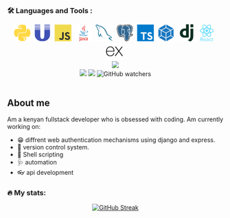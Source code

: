 ### :hammer_and_wrench: Languages and Tools :

<div align="center">
<!-- languages -->
  <img src="https://github.com/devicons/devicon/blob/master/icons/python/python-plain.svg"  title="python" alt="python" width="40" height="40"/>&nbsp;
  <img src="https://github.com/devicons/devicon/blob/master/icons/unix/unix-original.svg" title="unix" alt="unix" width="40" height="40"/>&nbsp;
  <img src="https://github.com/devicons/devicon/blob/master/icons/javascript/javascript-original.svg" title="js" alt="js" width="40" height="40"/>&nbsp;
  <img src="https://github.com/devicons/devicon/blob/master/icons/java/java-original-wordmark.svg" title="Java" alt="Java" width="40" height="40"/>&nbsp;
  <img src="https://github.com/devicons/devicon/blob/master/icons/mysql/mysql-plain.svg" title="mysql" alt="mysql" width="40" height="40"/>&nbsp;
   <img src="https://github.com/devicons/devicon/blob/master/icons/postgresql/postgresql-original.svg" width="40" height="40"/>&nbsp;
  <img src="https://github.com/devicons/devicon/blob/master/icons/typescript/typescript-plain.svg" title="typescript" alt="typescript" width="40" height="40"/>&nbsp;
  <img src="https://github.com/devicons/devicon/blob/master/icons/webpack/webpack-plain.svg" title="webpack" alt="webpack" width="40" height="40"/>&nbsp;
  <img src="https://github.com/devicons/devicon/blob/master/icons/django/django-plain.svg" title="django" alt="django" width="40" height="40"/>&nbsp;
  <img src="https://github.com/devicons/devicon/blob/master/icons/react/react-original-wordmark.svg" title="React" alt="React" width="40" height="40"/>&nbsp;
   <img src=" https://github.com/devicons/devicon/blob/master/icons/express/express-original.svg" title="express" alt="express" width="40" height="40"/>&nbsp;

</div>

<div align="center">
    <div id="header" align="center">
        <img src="https://media.giphy.com/media/ZeFG00TVXs54Pw4c8e/giphy.gif">
    </div>
    <div id="badges">
        <img src="https://img.shields.io/github/followers/kris-slinger?logoColor=blue&style=for-the-badge">
        <img src="https://img.shields.io/github/stars/kris-slinger?color=red&style=for-the-badge">
    <img alt="GitHub watchers" src="https://img.shields.io/github/watchers/kris-slinger/kris-slinger?style=for-the-badge">
    </div>
    <div>
        <img src="https://komarev.com/ghpvc/?username=kris-slinger&style=flat-square&color=blue" alt=""/>
    </div>
</div>

## About me

Am a kenyan fullstack developer who is obsessed with coding. Am currently working on:

-  :grin: diffrent web authentication mechanisms using django and express.
-  :microscope: version control system.
-  :test_tube: Shell scripting
-  :stethoscope: automation
-  :eyeglasses: api development

### :fire: My stats:

<div align="center">

[![GitHub Streak](https://github-readme-streak-stats.herokuapp.com?user=kris-slinger&theme=dark)](https://git.io/streak-stats)
</div>
